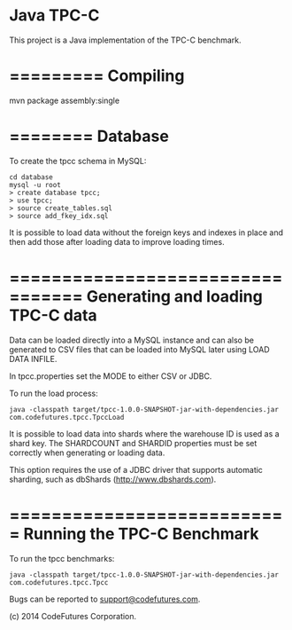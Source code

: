 Java TPC-C
==========

This project is a Java implementation of the TPC-C benchmark.

=========
Compiling
=========

mvn package assembly:single

========
Database
========

To create the tpcc schema in MySQL:

```
cd database
mysql -u root
> create database tpcc;
> use tpcc;
> source create_tables.sql
> source add_fkey_idx.sql
```

It is possible to load data without the foreign keys and indexes in place and then add those
after loading data to improve loading times.

=================================
Generating and loading TPC-C data
=================================

Data can be loaded directly into a MySQL instance and can also be generated to CSV files that
can be loaded into MySQL later using LOAD DATA INFILE.

In tpcc.properties set the MODE to either CSV or JDBC.

To run the load process:

```
java -classpath target/tpcc-1.0.0-SNAPSHOT-jar-with-dependencies.jar com.codefutures.tpcc.TpccLoad
```

It is possible to load data into shards where the warehouse ID is used as a shard key. The
SHARDCOUNT and SHARDID properties must be set correctly when generating or loading data.

This option requires the use of a JDBC driver that supports automatic sharding, such as
dbShards (http://www.dbshards.com).

===========================
Running the TPC-C Benchmark
===========================

To run the tpcc benchmarks:

```
java -classpath target/tpcc-1.0.0-SNAPSHOT-jar-with-dependencies.jar com.codefutures.tpcc.Tpcc
```

Bugs can be reported to support@codefutures.com.

(c) 2014 CodeFutures Corporation.
